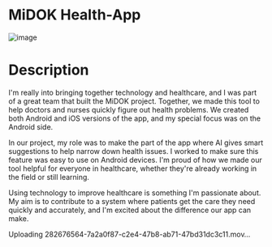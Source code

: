# MiDOK Health-App

![image](https://github.com/Sarwarnazrul242/MiDOK---Health-App/assets/116752469/f4adb3a0-07c7-4d55-a0c6-6c67e93b4ead)


# Description 
I'm really into bringing together technology and healthcare, and I was part of a great team that built the MiDOK project. Together, we made this tool to help doctors and nurses quickly figure out health problems. We created both Android and iOS versions of the app, and my special focus was on the Android side.

In our project, my role was to make the part of the app where AI gives smart suggestions to help narrow down health issues. I worked to make sure this feature was easy to use on Android devices. I'm proud of how we made our tool helpful for everyone in healthcare, whether they're already working in the field or still learning.

Using technology to improve healthcare is something I'm passionate about. My aim is to contribute to a system where patients get the care they need quickly and accurately, and I'm excited about the difference our app can make.

Uploading 282676564-7a2a0f87-c2e4-47b8-ab71-47bd31dc3c11.mov…
